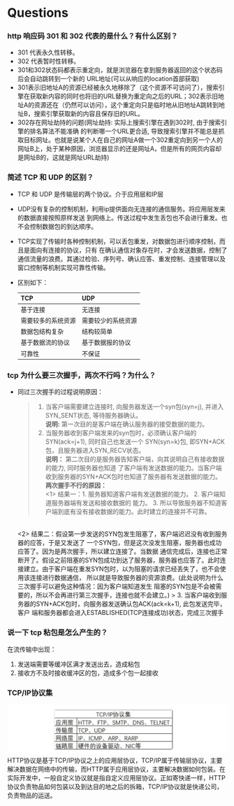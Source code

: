 # Questions
### http 响应码 301 和 302 代表的是什么？有什么区别？
  * 301 代表永久性转移。
  * 302 代表暂时性转移。
  * 301和302状态码都表示重定向，就是浏览器在拿到服务器返回的这个状态码后会自动跳转到一个新的
  URL地址(可以从响应的location首部获取)
  * 301表示旧地址A的资源已经被永久地移除了（这个资源不可访问了），搜索引擎在获取新内容的同时也将旧的URL替换为重定向之后的URL；302表示旧地址A的资源还在（仍然可以访问），这个重定向只是临时地从旧地址A跳转到地址B，搜索引擎获取新的内容且保存旧的URL。
  * 302存在网址劫持的问题(网址劫持: 实际上搜索引擎在遇到302时, 由于搜索引擎的排名算法不能准确
  的判断哪一个URL更合适, 导致搜索引擎并不能总是抓取目标网址。也就是说某个人在自己的网址A做一个302重定向到另一个人的网址B上，处于某种原因，浏览器显示的还是网址A，但是所有的网页内容却是网址B的，这就是网址URL劫持)

### 简述 TCP 和 UDP 的区别？
* TCP 和 UDP 是传输层的两个协议。介于应用层和IP层
* UDP没有复杂的控制机制，利用ip提供面向无连接的通信服务。将应用层发来的数据直接按照原样发送
  到网络上。传送过程中发生丢包也不会进行重发。也不会控制数据包的到达顺序。
* TCP实现了传输时各种控制机制，可以丢包重发，对数据包进行顺序控制，而且是面向有连接的协议，只有
  在确认通信对象存在时，才会发送数据，控制了通信流量的浪费。其通过检验、序列号、确认应答、重发控制、连接管理以及窗口控制等机制实现可靠性传输。
* 区别如下：
  
    TCP  |  UDP
  -------|-------
  基于连接 |  无连接
  需要较多的系统资源 | 需要较少的系统资源
  数据包结构复杂 | 结构较简单
  基于数据流的协议 | 基于数据报的协议
  可靠性 | 不保证

### tcp 为什么要三次握手，两次不行吗？为什么？
* 同过三次握手的过程说明原因：
  > 1. 当客户端需要建立连接时, 向服务器发送一个syn包(syn=j), 并进入SYN_SENT状态,
    等待服务器确认。<br>
    **说明:** 第一次目的是客户端在确认服务器的接受数据的能力。
  > 2. 当服务器收到客户端发来的syn包时，必须确认客户端的SYN(ack=j+1), 同时自己也发送一个
    SYN(syn=k)包, 即SYN+ACK包，且服务器进入SYN_RECV状态。<br>
    **说明：** 第二次目的是服务器告知客户端，向其说明自己有接收数据的能力, 同时服务器也知道
    了客户端有发送数据的能力。当客户端收到服务器的SYN+ACK包时也知道了服务器有发送数据的能力。<br>
    **两次握手不行的原因：** <br>
    <1> 结果一：1. 服务器知道客户端有发送数据的能力。 2. 客户端知道服务器端有发送和接收数据的
    能力。 3. 所以导致服务器不知道客户端到底有没有接收数据的能力。此时建立的连接并不可靠。
    <br>
    <2> 结果二：假设第一步发送的SYN包发生阻塞了，客户端迟迟没有收到服务器的应答，于是又发送了
    一个SYN包，但是这次没发生阻塞，服务器也成功应答了。因为是两次握手，所以建立连接了。当数据
    通信完成后，连接也正常断开了。假设之前阻塞的SYN包成功到达了服务器，服务器也应答了。此时连接建立。由于客户端在重发SYN包时，以为阻塞的请求已经丢失了，也不会使用该连接进行数据通信，
    所以就是导致服务器的资源浪费。(此处说明为什么三次握手可以避免这种情况：因为客户端知道发生
    阻塞的SYN包是不会被需要的，所以不会再进行第三次握手，连接也就不会建立。)
  > 3. 当客户端收到服务器的SYN+ACK包时，向服务器发送确认包ACK(ack=k+1), 此包发送完毕，客户
    端和服务器都会进入ESTABLISHED(TCP连接成功)状态，完成三次握手

### 说一下 tcp 粘包是怎么产生的？
在流传输中出现：

1. 发送端需要等缓冲区满才发送出去，造成粘包
2. 接收方不及时接收缓冲区的包，造成多个包一起接收

### TCP/IP协议集
![TCP/IP协议集](../images/network/tcp_ip.png)
HTTP协议是基于TCP/IP协议之上的应用层协议，TCP/IP属于传输层协议，主要解决数据在网络中的传输，而HTTP属于应用层协议，主要解决数据如何包装。在实际开发中，一般自定义协议就是指自定义应用层协议。正如寄快递一样，HTTP协议负责物品如何包装以及到达目的地之后的拆箱，TCP/IP协议就是快递公司，负责物品的运送。
